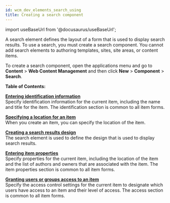 ```yaml
---
id: wcm_dev_elements_search_using
title: Creating a search component
---
```

import useBaseUrl from '@docusaurus/useBaseUrl';



A search element defines the layout of a form that is used to display search results. To use a search, you must create a search component. You cannot add search elements to authoring templates, sites, site areas, or content items.

To create a search component, open the applications menu and go to **Content** \> **Web Content Management** and then click **New** \> **Component** \> **Search**.

**Table of Contents:**  


**[Entering identification information](wcm_dev_items_id_searchcmpt.md)**  
Specify identification information for the current item, including the name and title for the item. The identification section is common to all item forms.

**[Specifying a location for an item](wcm_dev_items_location_searchcmpt.md)**  
When you create an item, you can specify the location of the item.

**[Creating a search results design](wcm_dev_elements_search_props.md)**  
The search element is used to define the design that is used to display search results.

**[Entering item properties](wcm_dev_items_props_searchcmpt.md)**  
Specify properties for the current item, including the location of the item and the list of authors and owners that are associated with the item. The item properties section is common to all item forms.

**[Granting users or groups access to an item](wcm_dev_items_access_searchcmpt.md)**  
Specify the access control settings for the current item to designate which users have access to an item and their level of access. The access section is common to all item forms.

